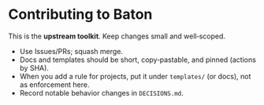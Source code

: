 # Contributing to Baton

This is the **upstream toolkit**. Keep changes small and well‑scoped.

- Use Issues/PRs; squash merge.
- Docs and templates should be short, copy‑pastable, and pinned (actions by SHA).
- When you add a rule for projects, put it under `templates/` (or docs), not as enforcement here.
- Record notable behavior changes in `DECISIONS.md`.
